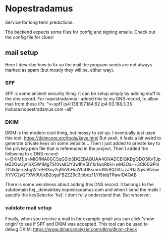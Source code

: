 # Nopestradamus

Service for long term predictions.

The backend expects some files for config and signing emails. Check out the config file for clues!

## mail setup

Here I describe how to fix so the mail the program sends are not always marked as spam (but mostly they will be, either way).

### SPF

SPF is some ancient security thing. It can be setup simply by adding stuff to the dns record.
For nopestradamus I added this to my DNS record, to allow mail from these IPs:
"v=spf1 ip4:138.197.184.62 ip4:93.188.3.35 include:nopestradamus.com -all"

### DKIM

DKIM is the modern cool thing, but messy to set up. I eventually just used this tool: https://dkimcore.org/tools/keys.html
But yeah, it feels a bit weird to generate private keys on some website...
Then I just added to private key to the privkey.pem file that is referenced in the project.
Then I added the following to a DNS record:
v=DKIM1;p=MIGfMA0GCSqGSIb3DQEBAQUAA4GNADCBiQKBgQDOSKvTJpIe52Ow3ytinX5W1Mg7S10va8QY3wIhV5IY1x1woRbH+wM2Oa++3Cl60GPni7GJkIjnrusbgWTeEB3oy2q9bVbHqWfaDKsmrrdWr9QDAI+zJR1J2gwh9zowXYVC2yQFXW9UIjkB2oguFB2ZZ9c3jbbcz11//15tdqTRawIDAQAB

There is some weirdness about adding this DNS record. It belongs to the subdomain hej.\_domainkey.nopestradamus.com and when I send the mails I specify the keySelector 'hej'. I dont fully understand that. But whatever.

### validate mail setup

Finally, when you receive a mail in for example gmail you can click 'show origin' to see if SPF and DKIM was accepted.
This tool can be used to debug DKIM: https://www.dmarcanalyzer.com/dkim/dkim-check

